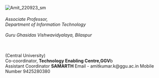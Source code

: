 ![Amit_220923_sm](https://github.com/khaskalamamit/khaskalamamit.github.io/assets/148521493/e8803442-c825-4b75-b7b4-91ac5739822d) </br>
<h6>Associate Professor, <Br> Department of Information Technology</Br>
<Br>Guru Ghasidas Vishwavidyalaya, Bilaspur </Br></h6> <Br>(Central University)</Br>
Co-coordinator,<b> Technology Enabling Centre,GGV</b>b<br>
Assistant Coordinator <b>SAMARTH</b>
Email - amitkumar.k@ggu.ac.in
Mobile Number 9425280380

